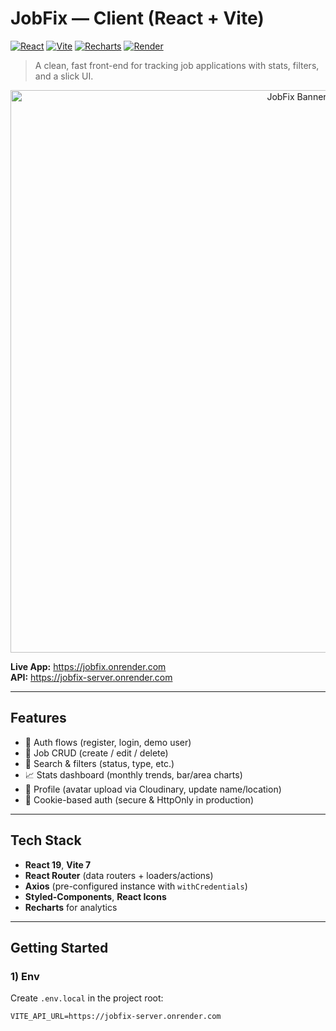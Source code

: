 # JobFix — Client (React + Vite)

[![React](https://img.shields.io/badge/React-19-61dafb?logo=react&logoColor=061a23)](https://react.dev/)
[![Vite](https://img.shields.io/badge/Vite-7-646cff?logo=vite&logoColor=fff)](https://vitejs.dev/)
[![Recharts](https://img.shields.io/badge/Charts-Recharts-00bcd4)](https://recharts.org/)
[![Render](https://img.shields.io/badge/Hosted%20on-Render-46e3b7?logo=render&logoColor=fff)](https://render.com/)

> A clean, fast front-end for tracking job applications with stats, filters, and a slick UI.

<p align="center">
  <img src="./public/og-banner.png" alt="JobFix Banner" width="900" />
</p>

**Live App:** https://jobfix.onrender.com  
**API:** https://jobfix-server.onrender.com

---

## Features

- 🔐 Auth flows (register, login, demo user)
- 🧰 Job CRUD (create / edit / delete)
- 🧭 Search & filters (status, type, etc.)
- 📈 Stats dashboard (monthly trends, bar/area charts)
- 👤 Profile (avatar upload via Cloudinary, update name/location)
- 🍪 Cookie-based auth (secure & HttpOnly in production)

---

## Tech Stack

- **React 19**, **Vite 7**
- **React Router** (data routers + loaders/actions)
- **Axios** (pre-configured instance with `withCredentials`)
- **Styled-Components**, **React Icons**
- **Recharts** for analytics

---

## Getting Started

### 1) Env

Create `.env.local` in the project root:

```env
VITE_API_URL=https://jobfix-server.onrender.com
```

